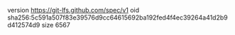 version https://git-lfs.github.com/spec/v1
oid sha256:5c591a507f83e39576d9cc64615692ba192fed4f4ec39264a41d2b9d412574d9
size 6567
